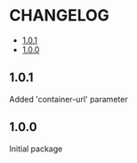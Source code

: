 # CHANGELOG

* [1.0.1](#1.0.1)
* [1.0.0](#1.0.0)

## 1.0.1
Added 'container-url' parameter

## 1.0.0

Initial package
